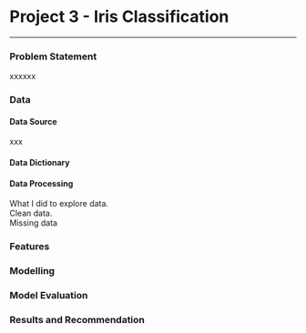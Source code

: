# Project 3 - Iris Classification

---

### Problem Statement 

xxxxxx

### Data

#### Data Source
xxx

#### Data Dictionary

#### Data Processing

What I did to explore data.  
Clean data. <br>
Missing data


### Features

### Modelling

### Model Evaluation

### Results and Recommendation


